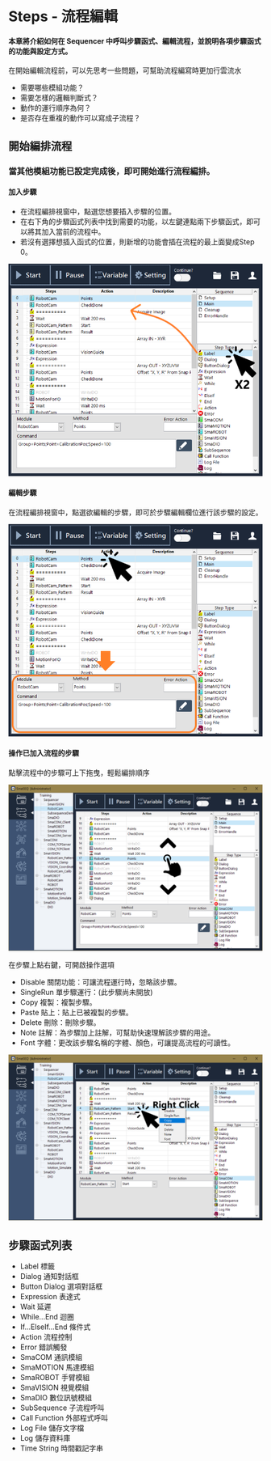 # Steps - 流程編輯

#### 本章將介紹如何在 Sequencer 中呼叫步驟函式、編輯流程，並說明各項步驟函式的功能與設定方式。

在開始編輯流程前，可以先思考一些問題，可幫助流程編寫時更加行雲流水

* 需要哪些模組功能？
* 需要怎樣的邏輯判斷式？
* 動作的運行順序為何？ 
* 是否存在重複的動作可以寫成子流程？



## 開始編排流程

### 當其他模組功能已設定完成後，即可開始進行流程編排。

#### 加入步驟

* 在流程編排視窗中，點選您想要插入步驟的位置。
* 在右下角的步驟函式列表中找到需要的功能，以左鍵連點兩下步驟函式，即可以將其加入當前的流程中。
* 若沒有選擇想插入函式的位置，則新增的功能會插在流程的最上面變成Step 0。

![&#x589E;&#x52A0;&#x6B65;&#x9A5F;&#x51FD;&#x5F0F;&#x5230;&#x6D41;&#x7A0B;](../../../.gitbook/assets/addsteps.png)

#### 編輯步驟

在流程編排視窗中，點選欲編輯的步驟，即可於步驟編輯欄位進行該步驟的設定。

![&#x7DE8;&#x8F2F;&#x6B65;&#x9A5F;&#x529F;&#x80FD;](../../../.gitbook/assets/editsteps.png)

#### 操作已加入流程的步驟

點擊流程中的步驟可上下拖曳，輕鬆編排順序

![&#x6B65;&#x9A5F;&#x62D6;&#x66F3;&#x7DE8;&#x6392;](../../../.gitbook/assets/stepdragupdown.PNG)

在步驟上點右鍵，可開啟操作選項

* Disable 關閉功能：可讓流程運行時，忽略該步驟。
* SingleRun 單步驟運行：\(此步驟尚未開放\)
* Copy 複製：複製步驟。
* Paste 貼上：貼上已被複製的步驟。
* Delete 刪除：刪除步驟。
* Note 註解：為步驟加上註解，可幫助快速理解該步驟的用途。
* Font 字體：更改該步驟名稱的字體、顏色，可讓提高流程的可讀性。

![&#x6B65;&#x9A5F;&#x64CD;&#x4F5C;](../../../.gitbook/assets/stepcontrol.png)

## 步驟函式列表

* Label 標籤
* Dialog 通知對話框
* Button Dialog 選項對話框
* Expression 表達式
* Wait 延遲
* While...End 迴圈
* If...ElseIf...End 條件式
* Action 流程控制
* Error 錯誤觸發
* SmaCOM 通訊模組
* SmaMOTION 馬達模組
* SmaROBOT 手臂模組
* SmaVISION 視覺模組
* SmaDIO 數位訊號模組
* SubSequence 子流程呼叫
* Call Function 外部程式呼叫
* Log File 儲存文字檔
* Log 儲存資料庫
* Time String 時間戳記字串

